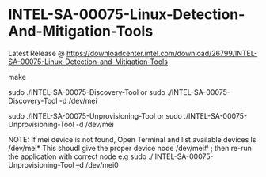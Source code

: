 # INTEL-SA-00075-Linux-Detection-And-Mitigation-Tools

Latest Release @ https://downloadcenter.intel.com/download/26799/INTEL-SA-00075-Linux-Detection-and-Mitigation-Tools

make

sudo ./INTEL-SA-00075-Discovery-Tool or sudo ./INTEL-SA-00075-Discovery-Tool -d /dev/mei

sudo ./INTEL-SA-00075-Unprovisioning-Tool or sudo ./INTEL-SA-00075-Unprovisioning-Tool -d /dev/mei

NOTE: 
If mei device is not found, Open Terminal and list available devices
ls /dev/mei*
This shoudl give the proper device node /dev/mei# ; then re-run the application with correct node
e.g sudo ./ INTEL-SA-00075-Unprovisioning-Tool –d /dev/mei0
